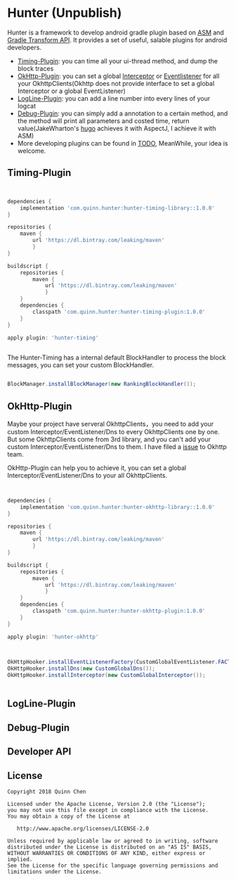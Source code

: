# Hunter (Unpublish)

Hunter is a framework to develop android gradle plugin based on 
[ASM](https://asm.ow2.io/) and [Gradle Transform API](http://tools.android.com/tech-docs/new-build-system/transform-api).
It provides a set of useful, salable plugins for android developers.

 + [Timing-Plugin](#timing-plugin): you can time all your ui-thread method, and dump the block traces
 + [OkHttp-Plugin](#okhttp-plugin): you can set a global [Interceptor](https://github.com/square/okhttp/wiki/Interceptors) or [Eventlistener](https://github.com/square/okhttp/wiki/Events) 
 for all your OkhttpClients(Okhttp does not provide interface to set a global Interceptor or a global EventListener)
 + [LogLine-Plugin](#logline-plugin): you can add a line number into every lines of your logcat
 + [Debug-Plugin](#debug-plugin): you can simply add a annotation to a certain method, and the method will print all parameters and costed time, return value(JakeWharton's [hugo](https://github.com/JakeWharton/hugo)
 achieves it with AspectJ, I achieve it with ASM)
 + More developing plugins can be found in [TODO](https://github.com/Leaking/Hunter/blob/master/TODO.md), MeanWhile, your idea is welcome.

## Timing-Plugin




```groovy


dependencies {
    implementation 'com.quinn.hunter:hunter-timing-library::1.0.0'
}

repositories {
    maven {
        url 'https://dl.bintray.com/leaking/maven'
        }
}

buildscript {
    repositories {
        maven {
            url 'https://dl.bintray.com/leaking/maven'
            }
    }
    dependencies {
        classpath 'com.quinn.hunter:hunter-timing-plugin:1.0.0'
    }
}

apply plugin: 'hunter-timing'
    
```

The Hunter-Timing has a internal default BlockHandler to process
the block messages, you can set your custom BlockHandler.

```java

BlockManager.installBlockManager(new RankingBlockHandler());

```


## OkHttp-Plugin

Maybe your project have serveral OkhttpClients，you need to add your custom Interceptor/EventListener/Dns 
to every OkhttpClients one by one. But some OkhttpClients come from 3rd library, and you can't add
 your custom Interceptor/EventListener/Dns to them. I have filed a [issue](https://github.com/square/okhttp/issues/4228) to Okhttp team.
 
OkHttp-Plugin can help you to achieve it, you can set a global Interceptor/EventListener/Dns to your all
OkhttpClients.


```groovy


dependencies {
    implementation 'com.quinn.hunter:hunter-okhttp-library::1.0.0'
}

repositories {
    maven {
        url 'https://dl.bintray.com/leaking/maven'
        }
}

buildscript {
    repositories {
        maven {
            url 'https://dl.bintray.com/leaking/maven'
            }
    }
    dependencies {
        classpath 'com.quinn.hunter:hunter-okhttp-plugin:1.0.0'
    }
}

apply plugin: 'hunter-okhttp'
    
```


```java

OkHttpHooker.installEventListenerFactory(CustomGlobalEventListener.FACTORY);
OkHttpHooker.installDns(new CustomGlobalDns());
OkHttpHooker.installInterceptor(new CustomGlobalInterceptor());
        
```


## LogLine-Plugin


## Debug-Plugin


## Developer API



## License


    Copyright 2018 Quinn Chen

    Licensed under the Apache License, Version 2.0 (the "License");
    you may not use this file except in compliance with the License.
    You may obtain a copy of the License at

       http://www.apache.org/licenses/LICENSE-2.0

    Unless required by applicable law or agreed to in writing, software
    distributed under the License is distributed on an "AS IS" BASIS,
    WITHOUT WARRANTIES OR CONDITIONS OF ANY KIND, either express or implied.
    See the License for the specific language governing permissions and
    limitations under the License.